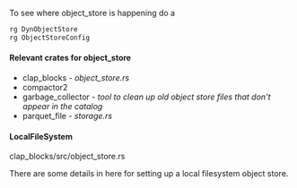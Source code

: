 
To see where object_store is happening do a

```rust
rg DynObjectStore
rg ObjectStoreConfig
```

#### Relevant crates for object_store

* clap_blocks - *object_store.rs*
* compactor2
* garbage_collector - *tool to clean up old object store files that don't appear in the catalog*
* parquet_file - *storage.rs*

#### LocalFileSystem

clap_blocks/src/object_store.rs

There are some details in here for setting up a local filesystem object store.
